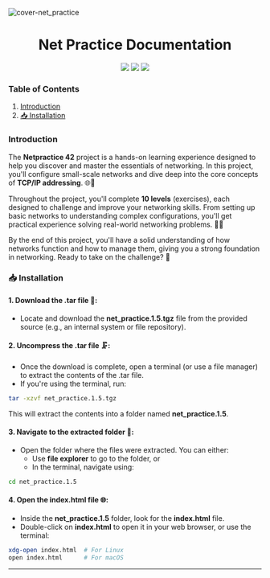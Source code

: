 ![cover-net_practice](https://github.com/user-attachments/assets/31371701-c4e7-4c8d-818e-279492fb76c1)

<div align="center">
<h1>Net Practice Documentation</h1>
<img src="https://img.shields.io/badge/42-%23000000.svg?&style=for-the-badge&logo=42&logoColor=white" /> 
<img src="https://img.shields.io/badge/markdown-%23000000.svg?&style=for-the-badge&logo=markdown&logoColor=white" />
<img src="https://img.shields.io/badge/Linux-FCC624?style=for-the-badge&logo=linux&logoColor=black" />
</div>

### Table of Contents

1. [Introduction](#introduction)
2. [📥 Installation](#installation)



### Introduction
<a name="introduction"></a>

The **Netpractice 42** project is a hands-on learning experience designed to help you discover and master the essentials of networking. In this project, you'll configure small-scale networks and dive deep into the core concepts of **TCP/IP addressing**. 🌐📡

Throughout the project, you'll complete **10 levels** (exercises), each designed to challenge and improve your networking skills. From setting up basic networks to understanding complex configurations, you'll get practical experience solving real-world networking problems. 🧩💡

By the end of this project, you'll have a solid understanding of how networks function and how to manage them, giving you a strong foundation in networking. Ready to take on the challenge? 🚀

### 📥 Installation
<a name="installation"></a>

#### 1. **Download the .tar file** 📂:

- Locate and download the **net_practice.1.5.tgz** file from the provided source (e.g., an internal system or file repository).

#### 2. **Uncompress the .tar file** 🗜️:

- Once the download is complete, open a terminal (or use a file manager) to extract the contents of the .tar file.
- If you're using the terminal, run:
  
```bash
tar -xzvf net_practice.1.5.tgz
```

This will extract the contents into a folder named **net_practice.1.5**.

#### 3. **Navigate to the extracted folder** 📂:

- Open the folder where the files were extracted. You can either:
  - Use **file explorer** to go to the folder, or
  - In the terminal, navigate using:

```bash
cd net_practice.1.5
```

#### 4. **Open the index.html file** 🌐:

- Inside the **net_practice.1.5** folder, look for the **index.html** file.
- Double-click on **index.html** to open it in your web browser, or use the terminal:

```bash
xdg-open index.html  # For Linux
open index.html      # For macOS
```

---

